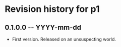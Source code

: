 # Revision history for p1

## 0.1.0.0 -- YYYY-mm-dd

* First version. Released on an unsuspecting world.
